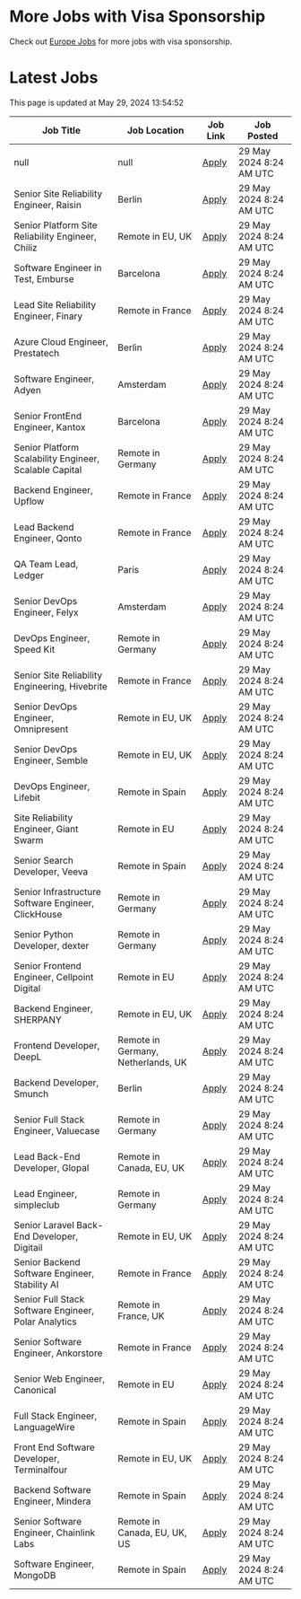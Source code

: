 # More Jobs with Visa Sponsorship

Check out [Europe Jobs](https://github.com/sureshparimi/europejobs#latest-jobs) for more jobs with visa sponsorship.

# Latest Jobs

This page is updated at May 29, 2024 13:54:52

| Job Title | Job Location | Job Link | Job Posted |
| --- | --- | --- | --- |
| null | null | [Apply](null) | 29 May 2024  8:24 AM UTC |
| Senior Site Reliability Engineer, Raisin | Berlin | [Apply](https://raisin.jobs.personio.de/job/870751?language=en&utm_source=Otta) | 29 May 2024  8:24 AM UTC |
| Senior Platform Site Reliability Engineer, Chiliz | Remote in EU, UK | [Apply](https://chiliz.bamboohr.com/careers/268?utm_source=Otta) | 29 May 2024  8:24 AM UTC |
| Software Engineer in Test, Emburse | Barcelona | [Apply](https://jobs.lever.co/emburse/dde91e07-a225-4f07-ab86-49234f5663d3?lever-source=Otta) | 29 May 2024  8:24 AM UTC |
| Lead Site Reliability Engineer, Finary | Remote in France | [Apply](https://jobs.ashbyhq.com/finary/d17a0d99-e6b9-420a-b719-0fa6cb06dfc9?utm_source=Otta) | 29 May 2024  8:24 AM UTC |
| Azure Cloud Engineer, Prestatech | Berlin | [Apply](https://prestatech.viterbit.site/azure-cloud-engineer-7ioLEx0Z0Udo7LBT/?utm_source=Otta) | 29 May 2024  8:24 AM UTC |
| Software Engineer, Adyen | Amsterdam | [Apply](https://boards.greenhouse.io/adyen/jobs/5044061?utm_source=Otta) | 29 May 2024  8:24 AM UTC |
| Senior FrontEnd Engineer, Kantox | Barcelona | [Apply](https://apply.workable.com/kantox/j/1B59A192A0/?utm_source=Otta) | 29 May 2024  8:24 AM UTC |
| Senior Platform Scalability Engineer, Scalable Capital | Remote in Germany | [Apply](https://jobs.smartrecruiters.com/ScalableGmbH/743999918955323--senior-platform-scalability-engineer-m-f-x-onsite-or-remote-in-germany-?utm_source=Otta) | 29 May 2024  8:24 AM UTC |
| Backend Engineer, Upflow | Remote in France | [Apply](https://jobs.ashbyhq.com/upflow/fc951a7e-b037-4e81-99c7-a5dae96c2e54?utm_source=Otta) | 29 May 2024  8:24 AM UTC |
| Lead Backend Engineer, Qonto | Remote in France | [Apply](https://jobs.lever.co/qonto/677eed9c-68b0-4fe2-9f38-34dc75acb990?lever-source=Otta) | 29 May 2024  8:24 AM UTC |
| QA Team Lead, Ledger | Paris | [Apply](https://jobs.lever.co/ledger/7788d186-9653-4d25-87f4-6e5b2340300d?lever-source=Otta) | 29 May 2024  8:24 AM UTC |
| Senior DevOps Engineer, Felyx | Amsterdam | [Apply](https://jobs.smartrecruiters.com/Felyx/743999919423361-senior-devops-engineer-cloud-platform?utm_source=Otta) | 29 May 2024  8:24 AM UTC |
| DevOps Engineer, Speed Kit | Remote in Germany | [Apply](https://join.com/companies/baqend/8665684-devops-engineer-all-genders-remote-or-hamburg?utm_source=Otta) | 29 May 2024  8:24 AM UTC |
| Senior Site Reliability Engineering, Hivebrite | Remote in France | [Apply](https://jobs.lever.co/hivebrite/2d08924a-25c3-47f5-92c2-3cabf9fea96b?lever-source=Otta) | 29 May 2024  8:24 AM UTC |
| Senior DevOps Engineer, Omnipresent | Remote in EU, UK | [Apply](https://www.omnipresent.com/jobs?gh_jid=4197121101&gh_src=51b52a62teu) | 29 May 2024  8:24 AM UTC |
| Senior DevOps Engineer, Semble | Remote in EU, UK | [Apply](https://semble.bamboohr.com/careers/69?utm_source=Otta) | 29 May 2024  8:24 AM UTC |
| DevOps Engineer, Lifebit | Remote in Spain | [Apply](https://apply.workable.com/lifebit-biotech-ltd/j/E6B207C301/?utm_source=Otta) | 29 May 2024  8:24 AM UTC |
| Site Reliability Engineer, Giant Swarm | Remote in EU | [Apply](https://giant-swarm.jobs.personio.de/job/180887?language=en&utm_source=Otta) | 29 May 2024  8:24 AM UTC |
| Senior Search Developer, Veeva | Remote in Spain | [Apply](https://jobs.lever.co/veeva/aafe1a7d-b897-49cc-af19-b0f36e42b319?lever-source=Otta) | 29 May 2024  8:24 AM UTC |
| Senior Infrastructure Software Engineer, ClickHouse | Remote in Germany | [Apply](https://boards.greenhouse.io/clickhouse/jobs/4842567004?utm_source=Otta) | 29 May 2024  8:24 AM UTC |
| Senior Python Developer, dexter | Remote in Germany | [Apply](https://join.com/companies/dexter-health/8637627-senior-python-developer-cloud-and-microservices-remote?utm_source=Otta) | 29 May 2024  8:24 AM UTC |
| Senior Frontend Engineer, Cellpoint Digital | Remote in EU | [Apply](https://cellpointdigital.bamboohr.com/careers/133?utm_source=Otta) | 29 May 2024  8:24 AM UTC |
| Backend Engineer, SHERPANY | Remote in EU, UK | [Apply](https://join.com/companies/sherpany/8624398-backend-engineer-europe-remote?utm_source=Otta) | 29 May 2024  8:24 AM UTC |
| Frontend Developer, DeepL | Remote in Germany, Netherlands, UK | [Apply](https://jobs.deepl.com/o/frontend-developer-fmd-ger-uk-nl-or-pl-4?utm_source=Otta) | 29 May 2024  8:24 AM UTC |
| Backend Developer, Smunch | Berlin | [Apply](https://smunch.jobs.personio.de/job/245013?language=en&utm_source=Otta) | 29 May 2024  8:24 AM UTC |
| Senior Full Stack Engineer, Valuecase | Remote in Germany | [Apply](https://join.com/companies/valuecase/8617078-senior-full-stack-engineer-with-frontend-focus-all-genders?utm_source=Otta) | 29 May 2024  8:24 AM UTC |
| Lead Back-End Developer, Glopal | Remote in Canada, EU, UK | [Apply](https://glopal.bamboohr.com/careers/69?utm_source=Otta) | 29 May 2024  8:24 AM UTC |
| Lead Engineer, simpleclub | Remote in Germany | [Apply](https://simpleclub.pinpointhq.com/en/postings/4e61d7b0-d7e3-4623-8630-b274c6ca4cf3?utm_source=Otta) | 29 May 2024  8:24 AM UTC |
| Senior Laravel Back-End Developer, Digitail | Remote in EU, UK | [Apply](https://digitail.io/?utm_source=otta.com) | 29 May 2024  8:24 AM UTC |
| Senior Backend Software Engineer, Stability AI | Remote in France | [Apply](http://stability.ai/careers?gh_jid=4166152101&utm_source=Otta) | 29 May 2024  8:24 AM UTC |
| Senior Full Stack Software Engineer, Polar Analytics | Remote in France, UK | [Apply](https://jobs.ashbyhq.com/polaranalytics/671fbf44-3b1c-4f73-8e36-8b9f51425a9d?utm_source=Otta) | 29 May 2024  8:24 AM UTC |
| Senior Software Engineer, Ankorstore | Remote in France | [Apply](https://jobs.ashbyhq.com/Ankorstore/4c8d5aba-fbb3-46fb-89d7-dda2c9d4afa0?utm_source=Otta) | 29 May 2024  8:24 AM UTC |
| Senior Web Engineer, Canonical | Remote in EU | [Apply](https://boards.greenhouse.io/canonical/jobs/4417916?utm_source=Otta) | 29 May 2024  8:24 AM UTC |
| Full Stack Engineer, LanguageWire | Remote in Spain | [Apply](https://apply.workable.com/languagewire/j/5CBA056B84/?utm_source=Otta) | 29 May 2024  8:24 AM UTC |
| Front End Software Developer, Terminalfour | Remote in EU, UK | [Apply](https://terminalfour.hirehive.com/job/110716/front-end-software-developer-remote-remote-europe?utm_source=Otta) | 29 May 2024  8:24 AM UTC |
| Backend Software Engineer, Mindera | Remote in Spain | [Apply](https://apply.workable.com/minderacraft/j/BC8AFCC526/?utm_source=Otta) | 29 May 2024  8:24 AM UTC |
| Senior Software Engineer, Chainlink Labs | Remote in Canada, EU, UK, US | [Apply](https://jobs.lever.co/chainlink/24b51d24-e2b5-4f77-a782-a41f3dffd768?lever-source=Otta) | 29 May 2024  8:24 AM UTC |
| Software Engineer, MongoDB | Remote in Spain | [Apply](https://www.mongodb.com/careers/job/?gh_jid=5043254&utm_source=Otta) | 29 May 2024  8:24 AM UTC |
